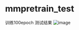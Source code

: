 # mmpretrain_test
训练100epoch 测试结果
![image](https://github.com/AIR-JIANG/mmpretrain_test/assets/70302607/984952d6-2a94-4df1-830a-1961ccda367e)
